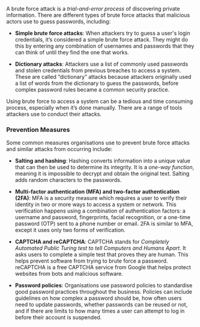 
A brute force attack is a *trial-and-error process* of discovering private information. There are different types of brute force attacks that malicious actors use to guess passwords, including: 

- **Simple brute force attacks**: When attackers try to guess a user's login credentials, it’s considered a simple brute force attack. They might do this by entering any combination of usernames and passwords that they can think of until they find the one that works.

- **Dictionary attacks**: Attackers use a list of commonly used passwords and stolen credentials from previous breaches to access a system. These are called “dictionary” attacks because attackers originally used a list of words from the dictionary to guess the passwords, before complex password rules became a common security practice. 

Using brute force to access a system can be a tedious and time consuming process, especially when it’s done manually. There are a range of tools attackers use to conduct their attacks. 

### Prevention Measures

Some common measures organisations use to prevent brute force attacks and similar attacks from occurring include: 

- **Salting and hashing**: Hashing converts information into a unique value that can then be used to determine its integrity. It is a *one-way function*, meaning it is impossible to decrypt and obtain the original text. Salting adds random characters to the passwords.

- **Multi-factor authentication (MFA) and two-factor authentication (2FA)**: MFA is a security measure which requires a user to verify their identity in two or more ways to access a system or network. This verification happens using a combination of authentication factors: a username and password, fingerprints, facial recognition, or a one-time password (OTP) sent to a phone number or email. 2FA is similar to MFA, except it uses only two forms of verification.

- **CAPTCHA and reCAPTCHA**: CAPTCHA stands for *Completely Automated Public Turing test to tell Computers and Humans Apart*. It asks users to complete a simple test that proves they are human. This helps prevent software from trying to brute force a password. reCAPTCHA is a free CAPTCHA service from Google that helps protect websites from bots and malicious software.

- **Password policies**: Organisations use password policies to standardise good password practices throughout the business. Policies can include guidelines on how complex a password should be, how often users need to update passwords, whether passwords can be reused or not, and if there are limits to how many times a user can attempt to log in before their account is suspended.